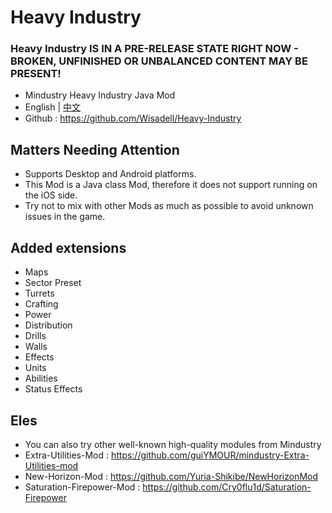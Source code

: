 # Heavy Industry
### Heavy Industry IS IN A PRE-RELEASE STATE RIGHT NOW - BROKEN, UNFINISHED OR UNBALANCED CONTENT MAY BE PRESENT!
- Mindustry Heavy Industry Java Mod
- English | [中文](README_zh_CN.md)
- Github : https://github.com/Wisadell/Heavy-Industry
## Matters Needing Attention
- Supports Desktop and Android platforms.
- This Mod is a Java class Mod, therefore it does not support running on the iOS side.
- Try not to mix with other Mods as much as possible to avoid unknown issues in the game.
## Added extensions
- Maps
- Sector Preset
- Turrets
- Crafting
- Power
- Distribution
- Drills
- Walls
- Effects
- Units 
- Abilities
- Status Effects
## Eles
- You can also try other well-known high-quality modules from Mindustry
- Extra-Utilities-Mod : https://github.com/guiYMOUR/mindustry-Extra-Utilities-mod
- New-Horizon-Mod : https://github.com/Yuria-Shikibe/NewHorizonMod
- Saturation-Firepower-Mod : https://github.com/Cry0flu1d/Saturation-Firepower
